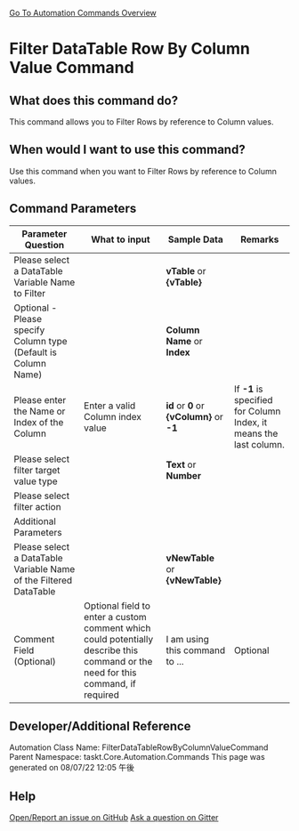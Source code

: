 <!--TITLE: Filter DataTable Row By Column Value Command -->
<!-- SUBTITLE: a command in the DataTable Commands group. -->
[Go To Automation Commands Overview](/automation-commands.md)


# Filter DataTable Row By Column Value Command


## What does this command do?
This command allows you to Filter Rows by reference to Column values.


## When would I want to use this command?
Use this command when you want to Filter Rows by reference to Column values.


## Command Parameters
| Parameter Question   	| What to input  	|  Sample Data 	| Remarks  	|
| ---                    | ---               | ---           | ---       |
|Please select a DataTable Variable Name to Filter||**vTable** or **{vTable}**||
|Optional - Please specify Column type (Default is Column Name)||**Column Name** or **Index**||
|Please enter the Name or Index of the Column|Enter a valid Column index value|**id** or **0** or **{vColumn}** or **-1**|If **-1** is specified for Column Index, it means the last column.|
|Please select filter target value type||**Text** or **Number**||
|Please select filter action||||
|Additional Parameters||||
|Please select a DataTable Variable Name of the Filtered DataTable||**vNewTable** or **{vNewTable}**||
|Comment Field (Optional)|Optional field to enter a custom comment which could potentially describe this command or the need for this command, if required|I am using this command to ...|Optional|


















## Developer/Additional Reference
Automation Class Name: FilterDataTableRowByColumnValueCommand
Parent Namespace: taskt.Core.Automation.Commands
This page was generated on 08/07/22 12:05 午後


## Help
[Open/Report an issue on GitHub](https://github.com/saucepleez/taskt/issues/new)
[Ask a question on Gitter](https://gitter.im/taskt-rpa/Lobby)
